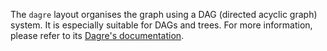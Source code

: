The `dagre` layout organises the graph using a DAG (directed acyclic graph) system.  It is especially suitable for DAGs and trees.  For more information, please refer to its [Dagre's documentation](https://github.com/cpettitt/dagre).